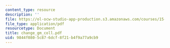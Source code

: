 ```yaml
---
content_type: resource
description: ''
file: https://ol-ocw-studio-app-production.s3.amazonaws.com/courses/15-667-negotiation-and-conflict-management-spring-2001/9844f0805c876dcf8f21b4f9a77a9cb9_change_gm_coll.pdf
file_type: application/pdf
resourcetype: Document
title: change_gm_coll.pdf
uid: 9844f080-5c87-6dcf-8f21-b4f9a77a9cb9
---
```

